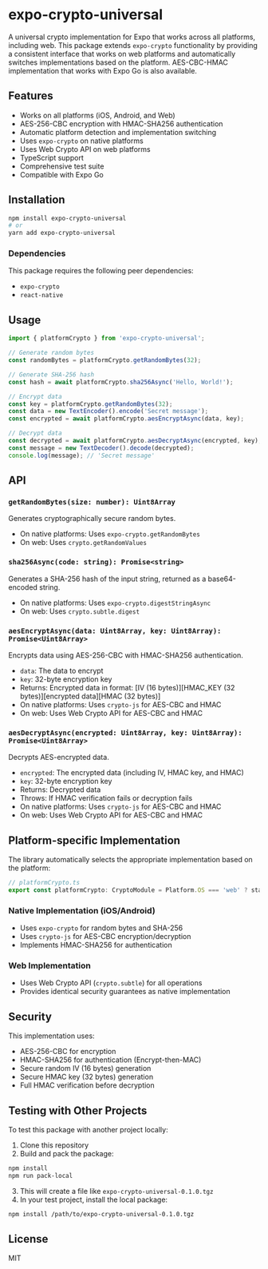 # expo-crypto-universal

A universal crypto implementation for Expo that works across all platforms, including web. This package extends `expo-crypto` functionality by providing a consistent interface that works on web platforms and automatically switches implementations based on the platform. AES-CBC-HMAC implementation that works with Expo Go is also available.

## Features

- Works on all platforms (iOS, Android, and Web)
- AES-256-CBC encryption with HMAC-SHA256 authentication
- Automatic platform detection and implementation switching
- Uses `expo-crypto` on native platforms
- Uses Web Crypto API on web platforms
- TypeScript support
- Comprehensive test suite
- Compatible with Expo Go

## Installation

```bash
npm install expo-crypto-universal
# or
yarn add expo-crypto-universal
```

### Dependencies

This package requires the following peer dependencies:

- `expo-crypto`
- `react-native`

## Usage

```typescript
import { platformCrypto } from 'expo-crypto-universal';

// Generate random bytes
const randomBytes = platformCrypto.getRandomBytes(32);

// Generate SHA-256 hash
const hash = await platformCrypto.sha256Async('Hello, World!');

// Encrypt data
const key = platformCrypto.getRandomBytes(32);
const data = new TextEncoder().encode('Secret message');
const encrypted = await platformCrypto.aesEncryptAsync(data, key);

// Decrypt data
const decrypted = await platformCrypto.aesDecryptAsync(encrypted, key);
const message = new TextDecoder().decode(decrypted);
console.log(message); // 'Secret message'
```

## API

### `getRandomBytes(size: number): Uint8Array`

Generates cryptographically secure random bytes.
- On native platforms: Uses `expo-crypto.getRandomBytes`
- On web: Uses `crypto.getRandomValues`

### `sha256Async(code: string): Promise<string>`

Generates a SHA-256 hash of the input string, returned as a base64-encoded string.
- On native platforms: Uses `expo-crypto.digestStringAsync`
- On web: Uses `crypto.subtle.digest`

### `aesEncryptAsync(data: Uint8Array, key: Uint8Array): Promise<Uint8Array>`

Encrypts data using AES-256-CBC with HMAC-SHA256 authentication.

- `data`: The data to encrypt
- `key`: 32-byte encryption key
- Returns: Encrypted data in format: [IV (16 bytes)][HMAC_KEY (32 bytes)][encrypted data][HMAC (32 bytes)]
- On native platforms: Uses `crypto-js` for AES-CBC and HMAC
- On web: Uses Web Crypto API for AES-CBC and HMAC

### `aesDecryptAsync(encrypted: Uint8Array, key: Uint8Array): Promise<Uint8Array>`

Decrypts AES-encrypted data.

- `encrypted`: The encrypted data (including IV, HMAC key, and HMAC)
- `key`: 32-byte encryption key
- Returns: Decrypted data
- Throws: If HMAC verification fails or decryption fails
- On native platforms: Uses `crypto-js` for AES-CBC and HMAC
- On web: Uses Web Crypto API for AES-CBC and HMAC

## Platform-specific Implementation

The library automatically selects the appropriate implementation based on the platform:

```typescript
// platformCrypto.ts
export const platformCrypto: CryptoModule = Platform.OS === 'web' ? standardCrypto : nativeCrypto;
```

### Native Implementation (iOS/Android)
- Uses `expo-crypto` for random bytes and SHA-256
- Uses `crypto-js` for AES-CBC encryption/decryption
- Implements HMAC-SHA256 for authentication

### Web Implementation
- Uses Web Crypto API (`crypto.subtle`) for all operations
- Provides identical security guarantees as native implementation

## Security

This implementation uses:
- AES-256-CBC for encryption
- HMAC-SHA256 for authentication (Encrypt-then-MAC)
- Secure random IV (16 bytes) generation
- Secure HMAC key (32 bytes) generation
- Full HMAC verification before decryption

## Testing with Other Projects

To test this package with another project locally:

1. Clone this repository
2. Build and pack the package:
```bash
npm install
npm run pack-local
```
3. This will create a file like `expo-crypto-universal-0.1.0.tgz`
4. In your test project, install the local package:
```bash
npm install /path/to/expo-crypto-universal-0.1.0.tgz
```

## License

MIT

